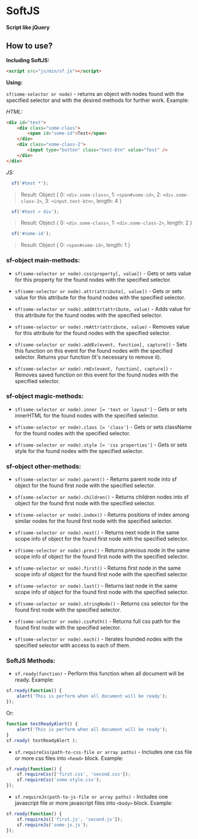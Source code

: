 # SoftJS
**Script like jQuery**

## How to use?

**Including SoftJS:**
```html
<script src="js/min/sf.js"></script>
```

**Using:**

`sf(some-selector or node)` - returns an object with nodes found with the specified selector and with the desired methods for further work.
Example:

_HTML:_
```html
<div id="test">
    <div class="some-class">
        <span id="some-id">Test</span>
    </div>
    <div class="some-class-2">
        <input type="button" class="test-btn" value="Test" />
    </div>
</div>
```
_JS:_
```javascript
  sf('#test *');
```
> Result: Object { 0: `<div.some-class>`, 1: `<span#some-id>`, 2: `<div.some-class-2>`, 3: `<input.test-btn>`, length: 4 }

```javascript
  sf('#test > div');
```
> Result: Object { 0: `<div.some-class>`, 1: `<div.some-class-2>`, length: 2 }

```javascript
  sf('#some-id');
```
> Result: Object { 0: `<span#some-id>`, length: 1 }



### sf-object main-methods:

* `sf(some-selector or node).css(property[, value])` - Gets or sets value for this property for the found nodes with the specified selector.

* `sf(some-selector or node).attr(attribute[, value])` - Gets or sets value for this attribute for the found nodes with the specified selector.

* `sf(some-selector or node).addAttr(attribute, value)` - Adds value for this attribute for the found nodes with the specified selector.

* `sf(some-selector or node).rmAttr(attribute, value)` - Removes value for this attribute for the found nodes with the specified selector.

* `sf(some-selector or node).addEv(event, function[, capture])` - Sets this function on this event for the found nodes with the specified selector. Returns your function (It's necessary to remove it).

* `sf(some-selector or node).rmEv(event, function[, capture])` - Removes saved function on this event for the found nodes with the specified selector.

### sf-object magic-methods:

* `sf(some-selector or node).inner [= 'text or layout']` - Gets or sets innerHTML for the found nodes with the specified selector.

* `sf(some-selector or node).class [= 'class']` - Gets or sets className for the found nodes with the specified selector.

* `sf(some-selector or node).style [= 'css properties']` - Gets or sets style for the found nodes with the specified selector.

### sf-object other-methods:

* `sf(some-selector or node).parent()` - Returns parent node into sf object for the found first node with the specified selector.

* `sf(some-selector or node).children()` - Returns children nodes into sf object for the found first node with the specified selector.

* `sf(some-selector or node).index()` - Returns positions of index among similar nodes for the found first node with the specified selector.

* `sf(some-selector or node).next()` - Returns next node in the same scope info sf object for the found first node with the specified selector.

* `sf(some-selector or node).prev()` - Returns previous node in the same scope info sf object for the found first node with the specified selector.

* `sf(some-selector or node).first()` - Returns first node in the same scope info sf object for the found first node with the specified selector.

* `sf(some-selector or node).last()` - Returns last node in the same scope info sf object for the found first node with the specified selector.

* `sf(some-selector or node).stringNode()` - Returns css selector for the found first node with the specified selector.

* `sf(some-selector or node).cssPath()` - Returns full css path for the found first node with the specified selector.

* `sf(some-selector or node).each()` - Iterates founded nodes with the specified selector with access to each of them.

### SoftJS Methods:

* `sf.ready(function)` - Perform this function when all document will be ready.
Example:
```javascript
sf.ready(function() {
    alert('This is perform when all document will be ready');
});
```
Or:
```javascript
function testReadyAlert() {
    alert('This is perform when all document will be ready');
}
sf.ready( testReadyAlert );
```

* `sf.requireCss(path-to-css-file or array paths)` - Includes one css file or more css files into `<head>` block.
Example:
```javascript
sf.ready(function() {
    sf.requireCss(['first.css', 'second.css']);
    sf.requireCss('some-style.css');
});
```

* `sf.requireJs(path-to-js-file or array paths)` - Includes one javascript file or more javascript files into `<body>` block.
Example:
```javascript
sf.ready(function() {
    sf.requireJs(['first.js', 'second.js']);
    sf.requireJs('some-js.js');
});
```
